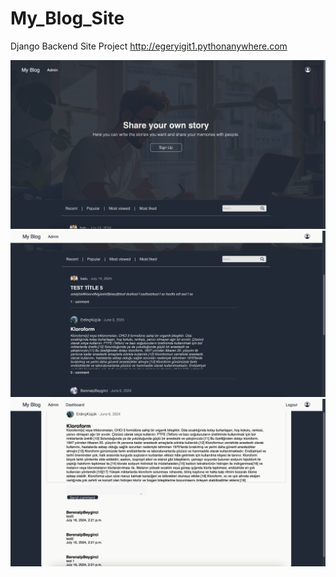# My_Blog_Site

Django Backend Site Project http://egeryigit1.pythonanywhere.com

![Alt text](git_images/ss_1.png)
<br>
![Alt text](git_images/ss_2.png)
<br>
![Alt text](git_images/ss_3.png)
